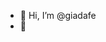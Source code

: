 - 👋 Hi, I’m @giadafe
- 🌱

<!---
giadafe/giadafe is a ✨ special ✨ repository because its `README.md` (this file) appears on your GitHub profile.
You can click the Preview link to take a look at your changes.
--->
